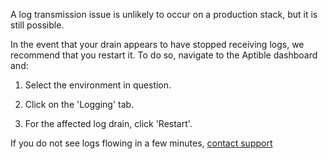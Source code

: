 A log transmission issue is unlikely to occur on a production stack, but it is still possible.

In the event that your drain appears to have stopped receiving logs, we recommend that you restart it. To do so, navigate to the Aptible dashboard and:

1. Select the environment in question.

2. Click on the 'Logging' tab.

3. For the affected log drain, click 'Restart'. 

If you do not see logs flowing in a few minutes, [contact support](http://contact.aptible.com)
